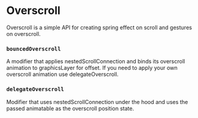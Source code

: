 # Overscroll

Overscroll is a simple API for creating spring effect on scroll and gestures on overscroll.

### `bouncedOverscroll`

A modifier that applies nestedScrollConnection and binds its overscroll animation to graphicsLayer for offset.
If you need to apply your own overscroll animation use delegateOverscroll.

### `delegateOverscroll`

Modifier that uses nestedScrollConnection under the hood and uses the passed animatable as the overscroll position state.